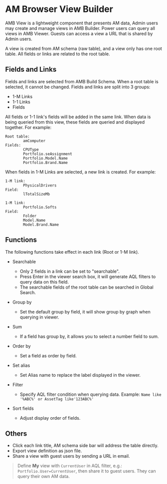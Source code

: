 # AM Browser View Builder

AMB View is a lightweight component that presents AM data, Admin users may create and manage views in AMB Builder. Power users can query all views in AMB Viewer. Guests can access a view a URL that is shared by Admin users.

A view is created from AM schema (raw table), and a view only has one root table. All fields or links are related to the root table.  

## Fields and Links
Fields and links are selected from AMB Build Schema. When a root table is selected, it cannot be changed. Fields and links are split into 3 groups:

- 1-M Links
- 1-1 Links
- Fields

All fields or 1-1 link's fields will be added in the same link. When data is being queried from this view, these fields are queried and displayed together. For example:

```
Root table:
        amComputer
Fields:
        CPUType
        Portfolio.seAssignment
        Portfolio.Model.Name
        Portfolio.Brand.Name
```

When fields in 1-M Links are selected, a new link is created. For example:

```
1-M link:
        PhysicalDrivers
Field:
        lTotalSizeMb
```
```
1-M link:
        Portfolio.Softs
Field:
        Folder
        Model.Name
        Model.Brand.Name
```

## Functions

The following functions take effect in each link (Root or 1-M link).

- Searchable
    - Only 2 fields in a link can be set to "searchable".
    - Press Enter in the viewer search box, it will generate AQL filters to query data on this field.
    - The searchable fields of the root table can be searched in Global Search.

- Group by
    - Set the default group by field, it will show group by graph when querying in viewer.
- Sum
    - If a field has group by, it allows you to select a number field to sum.
- Order by
    - Set a field as order by field.
- Set alias
    - Set Alias name to replace the label displayed in the viewer.
- Filter
    - Specify AQL filter condition when querying data. Example: `Name like '%ABC%' or AssetTag like'123ABC%'`
- Sort fields
    - Adjust display order of fields.

## Others

- Click each link title, AM schema side bar will address the table directly.
- Export view definition as json file.
- Share a view with guest users by sending a URL in email.

> Define **My** view with `CurrentUser` in AQL filter, e.g.: `Portfolio.User=CurrentUser`, then share it to guest users. They can query their own AM data.
